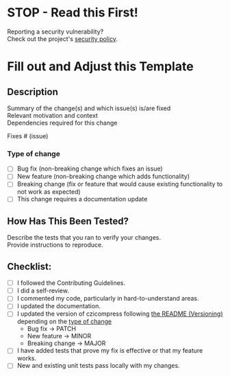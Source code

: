 # STOP - Read this First!
Reporting a security vulnerability?  
Check out the project's [security policy](https://github.com/zeiss/czicompress/security/policy).

# Fill out and Adjust this Template

## Description

Summary of the change(s) and which issue(s) is/are fixed  
Relevant motivation and context  
Dependencies required for this change  

Fixes # (issue)

### Type of change

- [ ] Bug fix (non-breaking change which fixes an issue)
- [ ] New feature (non-breaking change which adds functionality)
- [ ] Breaking change (fix or feature that would cause existing functionality to not work as expected)
- [ ] This change requires a documentation update

## How Has This Been Tested?

Describe the tests that you ran to verify your changes.  
Provide instructions to reproduce.

## Checklist:

- [ ] I followed the Contributing Guidelines.
- [ ] I did a self-review.
- [ ] I commented my code, particularly in hard-to-understand areas.
- [ ] I updated the documentation.
- [ ] I updated the version of czicompress following [the README (Versioning)](../README.md#versioning) depending on the [type of change](#type-of-change)
  - Bug fix -> PATCH
  - New feature -> MINOR
  - Breaking change -> MAJOR
- [ ] I have added tests that prove my fix is effective or that my feature works.
- [ ] New and existing unit tests pass locally with my changes.
